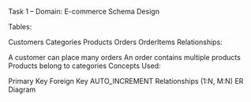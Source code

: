 Task 1 – Domain: E-commerce Schema Design

Tables:

Customers
Categories
Products
Orders
OrderItems
Relationships:

A customer can place many orders
An order contains multiple products
Products belong to categories
Concepts Used:

Primary Key
Foreign Key
AUTO_INCREMENT
Relationships (1:N, M:N)
ER Diagram
